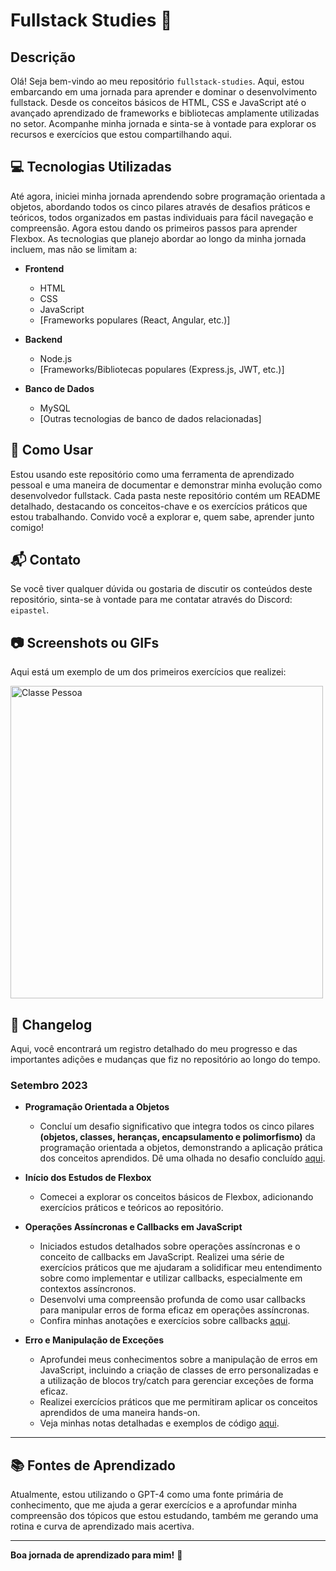 # Fullstack Studies 🌟

## Descrição 

Olá! Seja bem-vindo ao meu repositório `fullstack-studies`. Aqui, estou embarcando em uma jornada para aprender e dominar o desenvolvimento fullstack. Desde os conceitos básicos de HTML, CSS e JavaScript até o avançado aprendizado de frameworks e bibliotecas amplamente utilizadas no setor. Acompanhe minha jornada e sinta-se à vontade para explorar os recursos e exercícios que estou compartilhando aqui.

## 💻 Tecnologias Utilizadas 

Até agora, iniciei minha jornada aprendendo sobre programação orientada a objetos, abordando todos os cinco pilares através de desafios práticos e teóricos, todos organizados em pastas individuais para fácil navegação e compreensão. Agora estou dando os primeiros passos para aprender Flexbox. As tecnologias que planejo abordar ao longo da minha jornada incluem, mas não se limitam a:

- **Frontend**
  - HTML
  - CSS
  - JavaScript
  - [Frameworks populares (React, Angular, etc.)]

- **Backend**
  - Node.js
  - [Frameworks/Bibliotecas populares (Express.js, JWT, etc.)]

- **Banco de Dados**
  - MySQL
  - [Outras tecnologias de banco de dados relacionadas]

## 🚀 Como Usar 

Estou usando este repositório como uma ferramenta de aprendizado pessoal e uma maneira de documentar e demonstrar minha evolução como desenvolvedor fullstack. Cada pasta neste repositório contém um README detalhado, destacando os conceitos-chave e os exercícios práticos que estou trabalhando. Convido você a explorar e, quem sabe, aprender junto comigo!

## 📬 Contato 

Se você tiver qualquer dúvida ou gostaria de discutir os conteúdos deste repositório, sinta-se à vontade para me contatar através do Discord: `eipastel`.

## 📷 Screenshots ou GIFs 

Aqui está um exemplo de um dos primeiros exercícios que realizei:

<img src="https://github.com/eipastel/fullstack-studies/assets/92560005/0d6877a4-38e9-4293-9de9-ab713b83c906" alt="Classe Pessoa" width="500"/>

## 🔄 Changelog 

Aqui, você encontrará um registro detalhado do meu progresso e das importantes adições e mudanças que fiz no repositório ao longo do tempo.

### Setembro 2023 

- **Programação Orientada a Objetos**
  - Concluí um desafio significativo que integra todos os cinco pilares **(objetos, classes, heranças, encapsulamento e polimorfismo)** da programação orientada a objetos, demonstrando a aplicação prática dos conceitos aprendidos. Dê uma olhada no desafio concluído [aqui](/frontend/javascript/Programação%20Orientada%20a%20Objetos%20(POO)/6%23%20exercicios-finais).

- **Início dos Estudos de Flexbox**
  - Comecei a explorar os conceitos básicos de Flexbox, adicionando exercícios práticos e teóricos ao repositório.

- **Operações Assíncronas e Callbacks em JavaScript**
  - Iniciados estudos detalhados sobre operações assíncronas e o conceito de callbacks em JavaScript. Realizei uma série de exercícios práticos que me ajudaram a solidificar meu entendimento sobre como implementar e utilizar callbacks, especialmente em contextos assíncronos.
  - Desenvolvi uma compreensão profunda de como usar callbacks para manipular erros de forma eficaz em operações assíncronas.
  - Confira minhas anotações e exercícios sobre callbacks [aqui](frontend/javascript/Funções%20Assíncronas).

- **Erro e Manipulação de Exceções**
  - Aprofundei meus conhecimentos sobre a manipulação de erros em JavaScript, incluindo a criação de classes de erro personalizadas e a utilização de blocos try/catch para gerenciar exceções de forma eficaz.
  - Realizei exercícios práticos que me permitiram aplicar os conceitos aprendidos de uma maneira hands-on.
  - Veja minhas notas detalhadas e exemplos de código [aqui](frontend/javascript/Funções%20Assíncronas/%233%20erro-manipulacao-de-excecoes).

---

## 📚 Fontes de Aprendizado 

Atualmente, estou utilizando o GPT-4 como uma fonte primária de conhecimento, que me ajuda a gerar exercícios e a aprofundar minha compreensão dos tópicos que estou estudando, também me gerando uma rotina e curva de aprendizado mais acertiva.

---

**Boa jornada de aprendizado para mim!** 🚀
